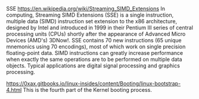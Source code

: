 

SSE
https://en.wikipedia.org/wiki/Streaming_SIMD_Extensions
In computing, Streaming SIMD Extensions (SSE) is a single instruction, multiple data (SIMD) instruction
set extension to the x86 architecture, designed by Intel and introduced in 1999 in their Pentium III
series of central processing units (CPUs) shortly after the appearance of Advanced Micro Devices (AMD's) 3DNow!.
SSE contains 70 new instructions (65 unique mnemonics using 70 encodings), most of which work on single
precision floating-point data. SIMD instructions can greatly increase performance when exactly the same
operations are to be performed on multiple data objects. Typical applications are digital signal
processing and graphics processing.


https://0xax.gitbooks.io/linux-insides/content/Booting/linux-bootstrap-4.html
This is the fourth part of the Kernel booting process.


